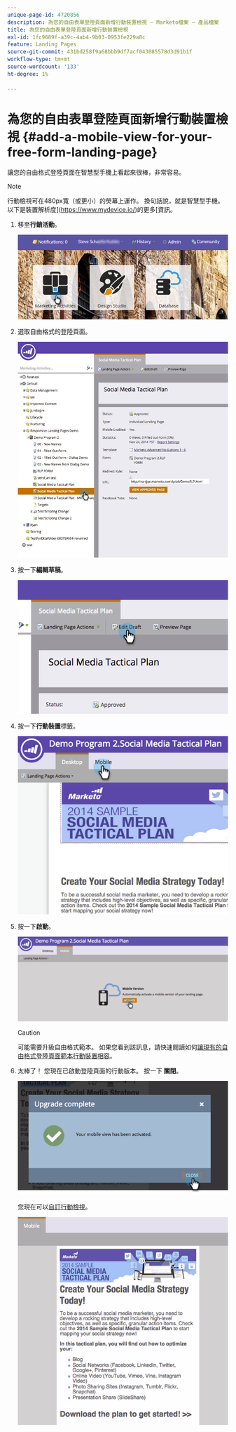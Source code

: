 ```yaml
---
unique-page-id: 4720856
description: 為您的自由表單登陸頁面新增行動裝置檢視 — Marketo檔案 — 產品檔案
title: 為您的自由表單登陸頁面新增行動裝置檢視
exl-id: 1fc9689f-a39c-4ab4-9b03-0953fe229a8c
feature: Landing Pages
source-git-commit: 431bd258f9a68bbb9df7acf043085578d3d91b1f
workflow-type: tm+mt
source-wordcount: '133'
ht-degree: 1%

---
```


# 為您的自由表單登陸頁面新增行動裝置檢視 {#add-a-mobile-view-for-your-free-form-landing-page}

讓您的自由格式登陸頁面在智慧型手機上看起來很棒，非常容易。

>[!NOTE]
>
>行動檢視可在480px寬（或更小）的熒幕上運作。 換句話說，就是智慧型手機。 以下是裝置解析度](https://www.mydevice.io/)的更多[資訊。

1. 移至&#x200B;**行銷活動**。

   ![](assets/login-marketing-activities-3.png)

1. 選取自由格式的登陸頁面。

   ![](assets/choose-landing-page.jpg)

1. 按一下&#x200B;**編輯草稿**。

   ![](assets/image2015-1-22-15-3a38-3a12.png)

1. 按一下&#x200B;**行動裝置**&#x200B;標籤。

   ![](assets/image2015-1-22-16-3a46-3a10.png)

1. 按一下&#x200B;**啟動**。

   ![](assets/image2015-1-22-15-3a48-3a47.png)

   >[!CAUTION]
   >
   >可能需要升級自由格式範本。 如果您看到該訊息，請快速閱讀如何[讓現有的自由格式登陸頁面範本行動裝置相容](/help/marketo/product-docs/demand-generation/landing-pages/landing-page-templates/make-an-existing-free-form-landing-page-template-mobile-compatible.md)。

1. 太棒了！ 您現在已啟動登陸頁面的行動版本。 按一下 **關閉**。

   ![](assets/image2015-1-22-16-3a44-3a37.png)

   您現在可以[自訂行動檢視](/help/marketo/product-docs/demand-generation/landing-pages/free-form-landing-pages/customize-mobile-view-for-your-free-form-landing-page.md)。

   ![](assets/image2015-1-22-16-3a47-3a16.png)
